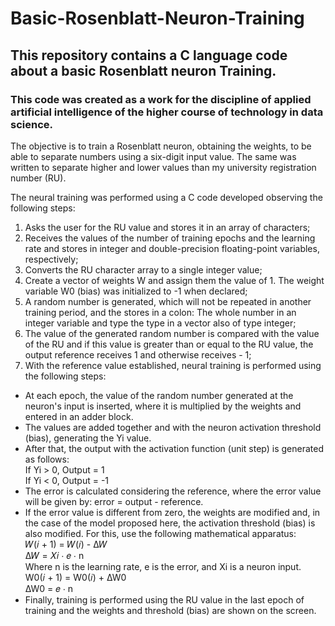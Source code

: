# Basic-Rosenblatt-Neuron-Training
## This repository contains a C language code about a basic Rosenblatt neuron Training.
### This code was created as a work for the discipline of applied artificial intelligence of the higher course of technology in data science.
The objective is to train a Rosenblatt neuron, obtaining the weights, to be able to separate numbers using a six-digit input value. The same was written to separate higher and lower values than my university registration number (RU).  

The neural training was performed using a C code developed observing the following steps:
1. Asks the user for the RU value and stores it in an array of characters;
1. Receives the values of the number of training epochs and the learning rate and
stores in integer and double-precision floating-point variables, respectively;
1. Converts the RU character array to a single integer value;
1. Create a vector of weights W and assign them the value of 1. The weight variable W0 (bias)
was initialized to -1 when declared;
1. A random number is generated, which will not be repeated in another training period, and the
stores in a colon: The whole number in an integer variable and type the
type in a vector also of type integer;
1. The value of the generated random number is compared with the value of the RU and if this value is
greater than or equal to the RU value, the output reference receives 1 and otherwise receives -
1;
1. With the reference value established, neural training is performed using the
following steps:
*  At each epoch, the value of the random number generated at the neuron's input is inserted, where it is multiplied by the weights and entered in an adder block.
*  The values are added together and with the neuron activation threshold (bias), generating the Yi value.
*  After that, the output with the activation function (unit step) is generated as follows:  
 If Yi > 0, Output = 1  
 If Yi < 0, Output = -1  
* The error is calculated considering the reference, where the error value will be given by: error = output - reference.
* If the error value is different from zero, the weights are modified and, in the case of the model proposed here, the activation threshold (bias) is also modified. For this, use the following mathematical apparatus:  
𝑊(𝑖 + 1) = 𝑊(𝑖) - ∆𝑊  
∆𝑊 = 𝑋𝑖 ⋅ 𝑒 ⋅ n  
Where n is the learning rate, e is the error, and Xi is a neuron input.  
W0(𝑖 + 1) = W0(𝑖) + ∆W0  
∆W0 = 𝑒 ⋅ n  
* Finally, training is performed using the RU value in the last epoch of training and the weights and threshold (bias) are shown on the screen.  

